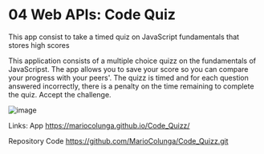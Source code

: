 # 04 Web APIs: Code Quiz

This app consist to take a timed quiz on JavaScript fundamentals that stores high scores

This application consists of a multiple choice quizz on the fundamentals of JavaScripst. The app allows you to save your score so you can compare your progress with your peers'. The quizz is timed and for each question answered incorrectly, there is a penalty on the time remaining to complete the quiz. Accept the challenge.

![image](https://user-images.githubusercontent.com/87739510/149709028-9cabf9ed-a14c-4159-a70d-e9bc56a6bde5.png)

Links:
App
https://mariocolunga.github.io/Code_Quizz/

Repository Code
https://github.com/MarioColunga/Code_Quizz.git

